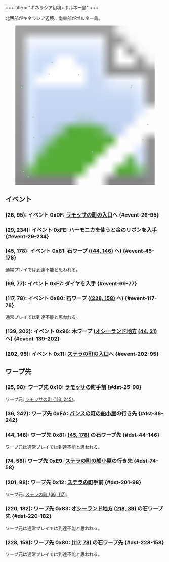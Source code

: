 +++
title = "キネラシア辺境+ボルネー島"
+++

北西部がキネラシア辺境、南東部がボルネー島。

<!-- SVG {{{ -->
<svg width="1536" height="1536" viewbox="0 0 2048 2048">
<defs>
<image id="svg-asset-bg" width="2048" height="2048" href="map-07.webp" />
<image id="svg-asset-event" width="16" height="16" href="icon-event.png" />
<image id="svg-asset-destination" width="16" height="16" href="icon-destination.png" />
</defs>
<use href="#svg-asset-bg" x="0" y="0"></use>
<a href="#event-26-95">
<use href="#svg-asset-event" x="208" y="760"><title>(26, 95): イベント 0x0F: ラモッサの町の入口へ</title></use>
</a>
<a href="#event-29-234">
<use href="#svg-asset-event" x="232" y="1872"><title>(29, 234): イベント 0xFE: ハーモニカを使うと金のリボンを入手</title></use>
</a>
<a href="#event-45-178">
<use href="#svg-asset-event" x="360" y="1424"><title>(45, 178): イベント 0x81: 石ワープ ((44, 146) へ)</title></use>
</a>
<a href="#event-69-77">
<use href="#svg-asset-event" x="552" y="616"><title>(69, 77): イベント 0xF7: ダイヤを入手</title></use>
</a>
<a href="#event-117-78">
<use href="#svg-asset-event" x="936" y="624"><title>(117, 78): イベント 0x80: 石ワープ ((228, 158) へ)</title></use>
</a>
<a href="#event-139-202">
<use href="#svg-asset-event" x="1112" y="1616"><title>(139, 202): イベント 0x96: 木ワープ (オシーランド地方 (44, 21) へ)</title></use>
</a>
<a href="#event-202-95">
<use href="#svg-asset-event" x="1616" y="760"><title>(202, 95): イベント 0x11: ステラの町の入口へ</title></use>
</a>
<a href="#dst-25-98">
<use href="#svg-asset-destination" x="200" y="784"><title>(25, 98): ワープ先 0x10: ラモッサの町手前</title></use>
</a>
<a href="#dst-201-98">
<use href="#svg-asset-destination" x="1608" y="784"><title>(201, 98): ワープ先 0x12: ステラの町手前</title></use>
</a>
<a href="#dst-228-158">
<use href="#svg-asset-destination" x="1824" y="1264"><title>(228, 158): ワープ先 0x80: (117, 78) の石ワープ先</title></use>
</a>
<a href="#dst-44-146">
<use href="#svg-asset-destination" x="352" y="1168"><title>(44, 146): ワープ先 0x81: (45, 178) の石ワープ先</title></use>
</a>
<a href="#dst-220-182">
<use href="#svg-asset-destination" x="1760" y="1456"><title>(220, 182): ワープ先 0x83: オシーランド地方 (218, 39) の石ワープ先</title></use>
</a>
<a href="#dst-74-58">
<use href="#svg-asset-destination" x="592" y="464"><title>(74, 58): ワープ先 0xE9: ステラの町の船小屋の行き先</title></use>
</a>
<a href="#dst-36-242">
<use href="#svg-asset-destination" x="288" y="1936"><title>(36, 242): ワープ先 0xEA: バンスの町の船小屋の行き先</title></use>
</a>
</svg>
<!-- }}} -->


## イベント

### (26, 95): イベント 0x0F: [ラモッサの町の入口](@/map/map-12/_index.md#dst-117-242)へ {#event-26-95}

### (29, 234): イベント 0xFE: ハーモニカを使うと金のリボンを入手 {#event-29-234}

### (45, 178): イベント 0x81: 石ワープ ([(44, 146)](#dst-44-146) へ) {#event-45-178}

通常プレイでは到達不能と思われる。

### (69, 77): イベント 0xF7: ダイヤを入手 {#event-69-77}

### (117, 78): イベント 0x80: 石ワープ ([(228, 158)](#dst-228-158) へ) {#event-117-78}

通常プレイでは到達不能と思われる。

### (139, 202): イベント 0x96: 木ワープ ([オシーランド地方](@/map/map-11/_index.md) [(44, 21)](@/map/map-11/_index.md#dst-44-21) へ) {#event-139-202}

### (202, 95): イベント 0x11: [ステラの町の入口](@/map/map-13a/_index.md#dst-65-114)へ {#event-202-95}


## ワープ先

### (25, 98): ワープ先 0x10: [ラモッサの町](@/map/map-12/_index.md#dst-117-242)手前 {#dst-25-98}

ワープ元: [ラモッサの町 (118, 245)](@/map/map-12/_index.md#event-118-245)。

### (36, 242): ワープ先 0xEA: [バンスの町の船小屋](@/map/map-13a/_index.md#event-156-31)の行き先 {#dst-36-242}

### (44, 146): ワープ先 0x81: [(45, 178)](#event-45-178) の石ワープ先 {#dst-44-146}

ワープ元は通常プレイでは到達不能と思われる。

### (74, 58): ワープ先 0xE9: [ステラの町の船小屋](@/map/map-13a/_index.md#event-84-87)の行き先 {#dst-74-58}

### (201, 98): ワープ先 0x12: [ステラの町](@/map/map-13a/_index.md#dst-65-114)手前 {#dst-201-98}

ワープ元: [ステラの町 (66, 117)](@/map/map-13a/_index.md#event-66-117)。

### (220, 182): ワープ先 0x83: [オシーランド地方](@/map/map-11/_index.md) [(218, 39)](@/map/map-11/_index.md#event-218-39) の石ワープ先 {#dst-220-182}

ワープ元は通常プレイでは到達不能と思われる。

### (228, 158): ワープ先 0x80: [(117, 78)](#event-117-78) の石ワープ先 {#dst-228-158}

ワープ元は通常プレイでは到達不能と思われる。

